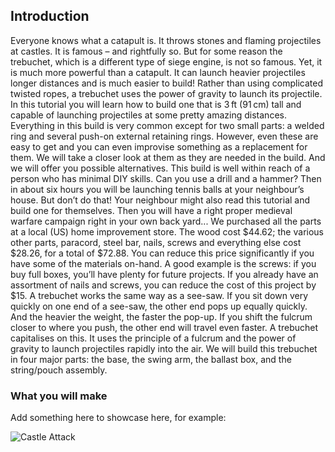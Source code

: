 ## Introduction

Everyone knows what a catapult is. It throws stones and flaming projectiles at castles. It is famous – and rightfully so. But for some reason the trebuchet, which is a different type of siege engine, is not so famous. Yet, it is much more powerful than a catapult. It can launch heavier projectiles longer distances and is much easier to build! Rather than using complicated twisted ropes, a trebuchet uses the power of gravity to launch its projectile. In this tutorial you will learn how to build one that is 3 ft (91 cm) tall and capable of launching projectiles at some pretty amazing distances. 
Everything in this build is very common except for two small parts: a welded ring and several push-on external retaining rings. However, even these are easy to get and you can even improvise something as a replacement for them. We will take a closer look at them as they are needed in the build. And we will offer you possible alternatives. 
This build is well within reach of a person who has minimal DIY skills. Can you use a drill and a hammer? Then in about six hours you will be launching tennis balls at your neighbour’s house. But don’t do that! Your neighbour might also read this tutorial and build one for themselves. Then you will have a right proper medieval warfare campaign right in your own back yard...
We purchased all the parts at a local (US) home improvement store. The wood cost $44.62; the various other parts, paracord, steel bar, nails, screws and everything else cost $28.26, for a total of $72.88. You can reduce this price significantly if you have some of the materials on-hand. A good example is the screws: if you buy full boxes, you’ll have plenty for future projects. If you already have an assortment of nails and screws, you can reduce the cost of this project by $15. 
A trebuchet works the same way as a see-saw. If you sit down very quickly on one end of a see-saw, the other end pops up equally quickly. And the heavier the weight, the faster the pop-up. If you shift the fulcrum closer to where you push, the other end will travel even faster. A trebuchet capitalises on this. It uses the principle of a fulcrum and the power of gravity to launch projectiles rapidly into the air. 
We will build this trebuchet in four major parts: the base, the swing arm, the ballast box, and the string/pouch assembly.


### What you will make

Add something here to showcase here, for example:


![Castle Attack](images/complete-treb.png)



